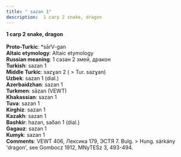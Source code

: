 ```yaml
---
title: " sazan 1"
description:  1 carp 2 snake, dragon
---
```

<p data-pagefind-weight="0.5">
<strong> 1 carp 2 snake, dragon</strong><br><br>
<strong>Proto-Turkic</strong>:  *sāŕV-gan<br>
<strong>Altaic etymology</strong>:  Altaic etymology<br>
<strong>Russian meaning</strong>:  1 сазан 2 змей, дракон<br>
<strong>Turkish</strong>:  sazan 1<br>
<strong>Middle Turkic</strong>:  sazɣan 2 ( > Tur. sazɣan)<br>
<strong>Uzbek</strong>:  sazan 1 (dial.)<br>
<strong>Azerbaidzhan</strong>:  sazan 1<br>
<strong>Turkmen</strong>:  sāzan (VEWT)<br>
<strong>Khakassian</strong>:  sazan 1<br>
<strong>Tuva</strong>:  sazan 1<br>
<strong>Kirghiz</strong>:  sazan 1<br>
<strong>Kazakh</strong>:  sazan 1<br>
<strong>Bashkir</strong>:  hazan, saδan 1 (dial.)<br>
<strong>Gagauz</strong>:  sazan 1<br>
<strong>Kumyk</strong>:  sazan 1<br>
<strong>Comments</strong>:  VEWT 406, Лексика 179, ЭСТЯ 7. Bulg. > Hung. sárkány 'dragon', see Gombocz 1912, MNyTESz 3, 493-494.<br>

</p>
